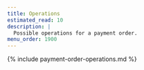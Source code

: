 ```yaml
---
title: Operations
estimated_read: 10
description: |
  Possible operations for a payment order.
menu_order: 1900
---
```


{% include payment-order-operations.md %}
